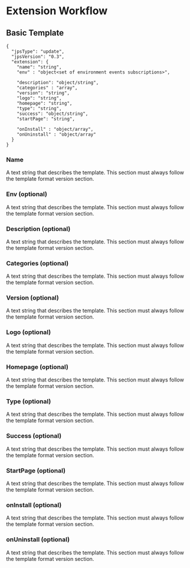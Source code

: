 # Extension Workflow

## Basic Template
```
{
  "jpsType": "update",
  "jpsVersion": "0.3",
  "extension": {    
    "name": "string",
    "env" : "object<set of environment events subscriptions>",
        
    "description": "object/string", 
    "categories" : "array",
    "version": "string",
    "logo": "string",
    "homepage": "string",
    "type": "string",         
    "success": "object/string",
    "startPage": "string",
                            
    "onInstall" : "object/array",
    "onUninstall" : "object/array"
  }
}
```

### Name
A text string that describes the template. This section must always follow the template format version section.

### Env (optional)
A text string that describes the template. This section must always follow the template format version section.

### Description (optional)
A text string that describes the template. This section must always follow the template format version section.

### Categories (optional)
A text string that describes the template. This section must always follow the template format version section.

### Version (optional)
A text string that describes the template. This section must always follow the template format version section.

### Logo (optional)
A text string that describes the template. This section must always follow the template format version section.

### Homepage (optional)
A text string that describes the template. This section must always follow the template format version section.

### Type (optional)
A text string that describes the template. This section must always follow the template format version section.

### Success (optional)
A text string that describes the template. This section must always follow the template format version section.

### StartPage (optional)
A text string that describes the template. This section must always follow the template format version section.

### onInstall (optional)
A text string that describes the template. This section must always follow the template format version section.

### onUninstall (optional)
A text string that describes the template. This section must always follow the template format version section.




